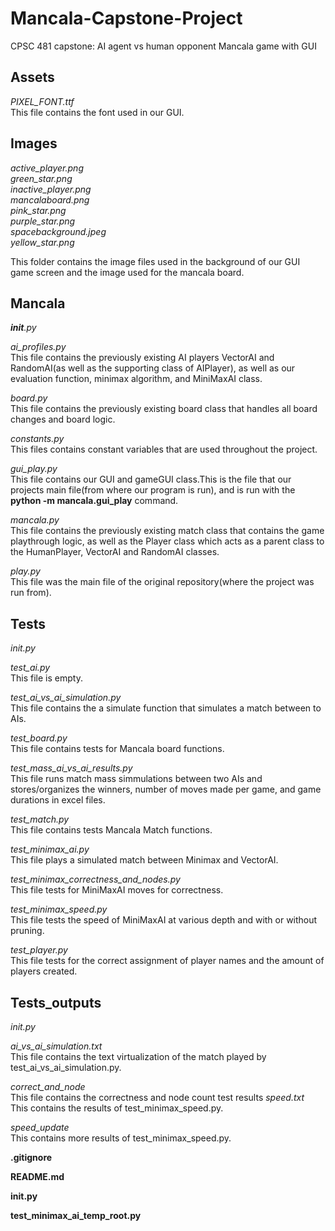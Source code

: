 # Mancala-Capstone-Project
CPSC 481 capstone: AI agent vs human opponent Mancala game with GUI

## Assets  
*PIXEL_FONT.ttf*  
This file contains the font used in our GUI.

## Images
*active_player.png*  
*green_star.png*  
*inactive_player.png*  
*mancalaboard.png*  
*pink_star.png*  
*purple_star.png*  
*spacebackground.jpeg*  
*yellow_star.png*  

This folder contains the image files used in the background of our GUI game screen and the image used for the mancala board.

## Mancala  
*__init__.py*  

*ai_profiles.py*  
This file contains the previously existing AI players VectorAI and RandomAI(as well as the supporting class of AIPlayer), as well as our evaluation function, minimax algorithm, and MiniMaxAI class.  

*board.py*  
This file contains the previously existing board class that handles all board changes and board logic.  

*constants.py*  
This files contains constant variables that are used throughout the project.  

*gui_play.py*  
This file contains our GUI and gameGUI class.This is the file that our projects main file(from where our program is run), and is run with the **python -m mancala.gui_play** command.  

*mancala.py*  
This file contains the previously existing match class that contains the game playthrough logic, as well as the Player class which acts as a parent class to the HumanPlayer, VectorAI and RandomAI classes.  

*play.py*  
This file was the main file of the original repository(where the project was run from).

## Tests  
*_init_.py*  

*test_ai.py*  
This file is empty.  

*test_ai_vs_ai_simulation.py*  
This file contains the a simulate function that simulates a match between to AIs.  

*test_board.py*  
This file contains tests for Mancala board functions.  

*test_mass_ai_vs_ai_results.py*  
This file runs match mass simmulations between two AIs and stores/organizes the winners, number of moves made per game, and game durations in excel files.  

*test_match.py*  
This file contains tests Mancala Match functions.  

*test_minimax_ai.py*  
This file plays a simulated match between Minimax and VectorAI.  

*test_minimax_correctness_and_nodes.py*  
This file tests for MiniMaxAI moves for correctness.  

*test_minimax_speed.py*  
This file tests the speed of MiniMaxAI at various depth and with or without pruning.  

*test_player.py*  
This file tests for the correct assignment of player names and the amount of players created.

## Tests_outputs
*_init_.py*  

*ai_vs_ai_simulation.txt*  
This file contains the text virtualization of the match played by test_ai_vs_ai_simulation.py.  

*correct_and_node*  
This file contains the correctness and node count test results
*speed.txt*  
This contains the results of test_minimax_speed.py.  

*speed_update*  
This contains more results of test_minimax_speed.py.  

**.gitignore**  

**README.md**  

**__init__.py**  

**test_minimax_ai_temp_root.py**  


